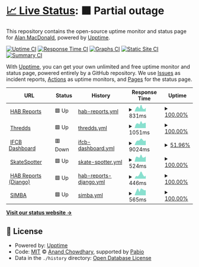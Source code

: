 # [📈 Live Status](https://alanmacdonald1.github.io/uptime): <!--live status--> **🟧 Partial outage**

This repository contains the open-source uptime monitor and status page for [Alan MacDonald](https://alanmacdonald1.github.io/uptime), powered by [Upptime](https://github.com/upptime/upptime).

[![Uptime CI](https://github.com/alanmacdonald1/uptime/workflows/Uptime%20CI/badge.svg)](https://github.com/alanmacdonald1/uptime/actions?query=workflow%3A%22Uptime+CI%22)
[![Response Time CI](https://github.com/alanmacdonald1/uptime/workflows/Response%20Time%20CI/badge.svg)](https://github.com/alanmacdonald1/uptime/actions?query=workflow%3A%22Response+Time+CI%22)
[![Graphs CI](https://github.com/alanmacdonald1/uptime/workflows/Graphs%20CI/badge.svg)](https://github.com/alanmacdonald1/uptime/actions?query=workflow%3A%22Graphs+CI%22)
[![Static Site CI](https://github.com/alanmacdonald1/uptime/workflows/Static%20Site%20CI/badge.svg)](https://github.com/alanmacdonald1/uptime/actions?query=workflow%3A%22Static+Site+CI%22)
[![Summary CI](https://github.com/alanmacdonald1/uptime/workflows/Summary%20CI/badge.svg)](https://github.com/alanmacdonald1/uptime/actions?query=workflow%3A%22Summary+CI%22)

With [Upptime](https://upptime.js.org), you can get your own unlimited and free uptime monitor and status page, powered entirely by a GitHub repository. We use [Issues](https://github.com/alanmacdonald1/uptime/issues) as incident reports, [Actions](https://github.com/alanmacdonald1/uptime/actions) as uptime monitors, and [Pages](https://alanmacdonald1.github.io/uptime) for the status page.

<!--start: status pages-->
<!-- This summary is generated by Upptime (https://github.com/upptime/upptime) -->
<!-- Do not edit this manually, your changes will be overwritten -->
<!-- prettier-ignore -->
| URL | Status | History | Response Time | Uptime |
| --- | ------ | ------- | ------------- | ------ |
| <img alt="" src="https://icons.duckduckgo.com/ip3/www.habreports.org.ico" height="13"> [HAB Reports](https://www.habreports.org/) | 🟩 Up | [hab-reports.yml](https://github.com/alanmacdonald1/uptime/commits/HEAD/history/hab-reports.yml) | <details><summary><img alt="Response time graph" src="./graphs/hab-reports/response-time-week.png" height="20"> 831ms</summary><br><a href="https://alanmacdonald1.github.io/uptime/history/hab-reports"><img alt="Response time 810" src="https://img.shields.io/endpoint?url=https%3A%2F%2Fraw.githubusercontent.com%2Falanmacdonald1%2Fuptime%2FHEAD%2Fapi%2Fhab-reports%2Fresponse-time.json"></a><br><a href="https://alanmacdonald1.github.io/uptime/history/hab-reports"><img alt="24-hour response time 762" src="https://img.shields.io/endpoint?url=https%3A%2F%2Fraw.githubusercontent.com%2Falanmacdonald1%2Fuptime%2FHEAD%2Fapi%2Fhab-reports%2Fresponse-time-day.json"></a><br><a href="https://alanmacdonald1.github.io/uptime/history/hab-reports"><img alt="7-day response time 831" src="https://img.shields.io/endpoint?url=https%3A%2F%2Fraw.githubusercontent.com%2Falanmacdonald1%2Fuptime%2FHEAD%2Fapi%2Fhab-reports%2Fresponse-time-week.json"></a><br><a href="https://alanmacdonald1.github.io/uptime/history/hab-reports"><img alt="30-day response time 833" src="https://img.shields.io/endpoint?url=https%3A%2F%2Fraw.githubusercontent.com%2Falanmacdonald1%2Fuptime%2FHEAD%2Fapi%2Fhab-reports%2Fresponse-time-month.json"></a><br><a href="https://alanmacdonald1.github.io/uptime/history/hab-reports"><img alt="1-year response time 810" src="https://img.shields.io/endpoint?url=https%3A%2F%2Fraw.githubusercontent.com%2Falanmacdonald1%2Fuptime%2FHEAD%2Fapi%2Fhab-reports%2Fresponse-time-year.json"></a></details> | <details><summary><a href="https://alanmacdonald1.github.io/uptime/history/hab-reports">100.00%</a></summary><a href="https://alanmacdonald1.github.io/uptime/history/hab-reports"><img alt="All-time uptime 100.00%" src="https://img.shields.io/endpoint?url=https%3A%2F%2Fraw.githubusercontent.com%2Falanmacdonald1%2Fuptime%2FHEAD%2Fapi%2Fhab-reports%2Fuptime.json"></a><br><a href="https://alanmacdonald1.github.io/uptime/history/hab-reports"><img alt="24-hour uptime 100.00%" src="https://img.shields.io/endpoint?url=https%3A%2F%2Fraw.githubusercontent.com%2Falanmacdonald1%2Fuptime%2FHEAD%2Fapi%2Fhab-reports%2Fuptime-day.json"></a><br><a href="https://alanmacdonald1.github.io/uptime/history/hab-reports"><img alt="7-day uptime 100.00%" src="https://img.shields.io/endpoint?url=https%3A%2F%2Fraw.githubusercontent.com%2Falanmacdonald1%2Fuptime%2FHEAD%2Fapi%2Fhab-reports%2Fuptime-week.json"></a><br><a href="https://alanmacdonald1.github.io/uptime/history/hab-reports"><img alt="30-day uptime 100.00%" src="https://img.shields.io/endpoint?url=https%3A%2F%2Fraw.githubusercontent.com%2Falanmacdonald1%2Fuptime%2FHEAD%2Fapi%2Fhab-reports%2Fuptime-month.json"></a><br><a href="https://alanmacdonald1.github.io/uptime/history/hab-reports"><img alt="1-year uptime 100.00%" src="https://img.shields.io/endpoint?url=https%3A%2F%2Fraw.githubusercontent.com%2Falanmacdonald1%2Fuptime%2FHEAD%2Fapi%2Fhab-reports%2Fuptime-year.json"></a></details>
| <img alt="" src="https://icons.duckduckgo.com/ip3/thredds.sams.ac.uk.ico" height="13"> [Thredds](https://thredds.sams.ac.uk/) | 🟩 Up | [thredds.yml](https://github.com/alanmacdonald1/uptime/commits/HEAD/history/thredds.yml) | <details><summary><img alt="Response time graph" src="./graphs/thredds/response-time-week.png" height="20"> 1051ms</summary><br><a href="https://alanmacdonald1.github.io/uptime/history/thredds"><img alt="Response time 1196" src="https://img.shields.io/endpoint?url=https%3A%2F%2Fraw.githubusercontent.com%2Falanmacdonald1%2Fuptime%2FHEAD%2Fapi%2Fthredds%2Fresponse-time.json"></a><br><a href="https://alanmacdonald1.github.io/uptime/history/thredds"><img alt="24-hour response time 1130" src="https://img.shields.io/endpoint?url=https%3A%2F%2Fraw.githubusercontent.com%2Falanmacdonald1%2Fuptime%2FHEAD%2Fapi%2Fthredds%2Fresponse-time-day.json"></a><br><a href="https://alanmacdonald1.github.io/uptime/history/thredds"><img alt="7-day response time 1051" src="https://img.shields.io/endpoint?url=https%3A%2F%2Fraw.githubusercontent.com%2Falanmacdonald1%2Fuptime%2FHEAD%2Fapi%2Fthredds%2Fresponse-time-week.json"></a><br><a href="https://alanmacdonald1.github.io/uptime/history/thredds"><img alt="30-day response time 1240" src="https://img.shields.io/endpoint?url=https%3A%2F%2Fraw.githubusercontent.com%2Falanmacdonald1%2Fuptime%2FHEAD%2Fapi%2Fthredds%2Fresponse-time-month.json"></a><br><a href="https://alanmacdonald1.github.io/uptime/history/thredds"><img alt="1-year response time 1196" src="https://img.shields.io/endpoint?url=https%3A%2F%2Fraw.githubusercontent.com%2Falanmacdonald1%2Fuptime%2FHEAD%2Fapi%2Fthredds%2Fresponse-time-year.json"></a></details> | <details><summary><a href="https://alanmacdonald1.github.io/uptime/history/thredds">100.00%</a></summary><a href="https://alanmacdonald1.github.io/uptime/history/thredds"><img alt="All-time uptime 99.04%" src="https://img.shields.io/endpoint?url=https%3A%2F%2Fraw.githubusercontent.com%2Falanmacdonald1%2Fuptime%2FHEAD%2Fapi%2Fthredds%2Fuptime.json"></a><br><a href="https://alanmacdonald1.github.io/uptime/history/thredds"><img alt="24-hour uptime 100.00%" src="https://img.shields.io/endpoint?url=https%3A%2F%2Fraw.githubusercontent.com%2Falanmacdonald1%2Fuptime%2FHEAD%2Fapi%2Fthredds%2Fuptime-day.json"></a><br><a href="https://alanmacdonald1.github.io/uptime/history/thredds"><img alt="7-day uptime 100.00%" src="https://img.shields.io/endpoint?url=https%3A%2F%2Fraw.githubusercontent.com%2Falanmacdonald1%2Fuptime%2FHEAD%2Fapi%2Fthredds%2Fuptime-week.json"></a><br><a href="https://alanmacdonald1.github.io/uptime/history/thredds"><img alt="30-day uptime 98.98%" src="https://img.shields.io/endpoint?url=https%3A%2F%2Fraw.githubusercontent.com%2Falanmacdonald1%2Fuptime%2FHEAD%2Fapi%2Fthredds%2Fuptime-month.json"></a><br><a href="https://alanmacdonald1.github.io/uptime/history/thredds"><img alt="1-year uptime 99.04%" src="https://img.shields.io/endpoint?url=https%3A%2F%2Fraw.githubusercontent.com%2Falanmacdonald1%2Fuptime%2FHEAD%2Fapi%2Fthredds%2Fuptime-year.json"></a></details>
| <img alt="" src="https://icons.duckduckgo.com/ip3/ifcb-data.sams.ac.uk.ico" height="13"> [IFCB Dashboard](https://ifcb-data.sams.ac.uk/) | 🟥 Down | [ifcb-dashboard.yml](https://github.com/alanmacdonald1/uptime/commits/HEAD/history/ifcb-dashboard.yml) | <details><summary><img alt="Response time graph" src="./graphs/ifcb-dashboard/response-time-week.png" height="20"> 9024ms</summary><br><a href="https://alanmacdonald1.github.io/uptime/history/ifcb-dashboard"><img alt="Response time 8255" src="https://img.shields.io/endpoint?url=https%3A%2F%2Fraw.githubusercontent.com%2Falanmacdonald1%2Fuptime%2FHEAD%2Fapi%2Fifcb-dashboard%2Fresponse-time.json"></a><br><a href="https://alanmacdonald1.github.io/uptime/history/ifcb-dashboard"><img alt="24-hour response time 8539" src="https://img.shields.io/endpoint?url=https%3A%2F%2Fraw.githubusercontent.com%2Falanmacdonald1%2Fuptime%2FHEAD%2Fapi%2Fifcb-dashboard%2Fresponse-time-day.json"></a><br><a href="https://alanmacdonald1.github.io/uptime/history/ifcb-dashboard"><img alt="7-day response time 9024" src="https://img.shields.io/endpoint?url=https%3A%2F%2Fraw.githubusercontent.com%2Falanmacdonald1%2Fuptime%2FHEAD%2Fapi%2Fifcb-dashboard%2Fresponse-time-week.json"></a><br><a href="https://alanmacdonald1.github.io/uptime/history/ifcb-dashboard"><img alt="30-day response time 8318" src="https://img.shields.io/endpoint?url=https%3A%2F%2Fraw.githubusercontent.com%2Falanmacdonald1%2Fuptime%2FHEAD%2Fapi%2Fifcb-dashboard%2Fresponse-time-month.json"></a><br><a href="https://alanmacdonald1.github.io/uptime/history/ifcb-dashboard"><img alt="1-year response time 8255" src="https://img.shields.io/endpoint?url=https%3A%2F%2Fraw.githubusercontent.com%2Falanmacdonald1%2Fuptime%2FHEAD%2Fapi%2Fifcb-dashboard%2Fresponse-time-year.json"></a></details> | <details><summary><a href="https://alanmacdonald1.github.io/uptime/history/ifcb-dashboard">51.96%</a></summary><a href="https://alanmacdonald1.github.io/uptime/history/ifcb-dashboard"><img alt="All-time uptime 89.16%" src="https://img.shields.io/endpoint?url=https%3A%2F%2Fraw.githubusercontent.com%2Falanmacdonald1%2Fuptime%2FHEAD%2Fapi%2Fifcb-dashboard%2Fuptime.json"></a><br><a href="https://alanmacdonald1.github.io/uptime/history/ifcb-dashboard"><img alt="24-hour uptime 99.99%" src="https://img.shields.io/endpoint?url=https%3A%2F%2Fraw.githubusercontent.com%2Falanmacdonald1%2Fuptime%2FHEAD%2Fapi%2Fifcb-dashboard%2Fuptime-day.json"></a><br><a href="https://alanmacdonald1.github.io/uptime/history/ifcb-dashboard"><img alt="7-day uptime 51.96%" src="https://img.shields.io/endpoint?url=https%3A%2F%2Fraw.githubusercontent.com%2Falanmacdonald1%2Fuptime%2FHEAD%2Fapi%2Fifcb-dashboard%2Fuptime-week.json"></a><br><a href="https://alanmacdonald1.github.io/uptime/history/ifcb-dashboard"><img alt="30-day uptime 88.08%" src="https://img.shields.io/endpoint?url=https%3A%2F%2Fraw.githubusercontent.com%2Falanmacdonald1%2Fuptime%2FHEAD%2Fapi%2Fifcb-dashboard%2Fuptime-month.json"></a><br><a href="https://alanmacdonald1.github.io/uptime/history/ifcb-dashboard"><img alt="1-year uptime 89.16%" src="https://img.shields.io/endpoint?url=https%3A%2F%2Fraw.githubusercontent.com%2Falanmacdonald1%2Fuptime%2FHEAD%2Fapi%2Fifcb-dashboard%2Fuptime-year.json"></a></details>
| <img alt="" src="https://icons.duckduckgo.com/ip3/skatespotter.sams.ac.uk.ico" height="13"> [SkateSpotter](https://skatespotter.sams.ac.uk/) | 🟩 Up | [skate-spotter.yml](https://github.com/alanmacdonald1/uptime/commits/HEAD/history/skate-spotter.yml) | <details><summary><img alt="Response time graph" src="./graphs/skate-spotter/response-time-week.png" height="20"> 524ms</summary><br><a href="https://alanmacdonald1.github.io/uptime/history/skate-spotter"><img alt="Response time 535" src="https://img.shields.io/endpoint?url=https%3A%2F%2Fraw.githubusercontent.com%2Falanmacdonald1%2Fuptime%2FHEAD%2Fapi%2Fskate-spotter%2Fresponse-time.json"></a><br><a href="https://alanmacdonald1.github.io/uptime/history/skate-spotter"><img alt="24-hour response time 550" src="https://img.shields.io/endpoint?url=https%3A%2F%2Fraw.githubusercontent.com%2Falanmacdonald1%2Fuptime%2FHEAD%2Fapi%2Fskate-spotter%2Fresponse-time-day.json"></a><br><a href="https://alanmacdonald1.github.io/uptime/history/skate-spotter"><img alt="7-day response time 524" src="https://img.shields.io/endpoint?url=https%3A%2F%2Fraw.githubusercontent.com%2Falanmacdonald1%2Fuptime%2FHEAD%2Fapi%2Fskate-spotter%2Fresponse-time-week.json"></a><br><a href="https://alanmacdonald1.github.io/uptime/history/skate-spotter"><img alt="30-day response time 540" src="https://img.shields.io/endpoint?url=https%3A%2F%2Fraw.githubusercontent.com%2Falanmacdonald1%2Fuptime%2FHEAD%2Fapi%2Fskate-spotter%2Fresponse-time-month.json"></a><br><a href="https://alanmacdonald1.github.io/uptime/history/skate-spotter"><img alt="1-year response time 535" src="https://img.shields.io/endpoint?url=https%3A%2F%2Fraw.githubusercontent.com%2Falanmacdonald1%2Fuptime%2FHEAD%2Fapi%2Fskate-spotter%2Fresponse-time-year.json"></a></details> | <details><summary><a href="https://alanmacdonald1.github.io/uptime/history/skate-spotter">100.00%</a></summary><a href="https://alanmacdonald1.github.io/uptime/history/skate-spotter"><img alt="All-time uptime 100.00%" src="https://img.shields.io/endpoint?url=https%3A%2F%2Fraw.githubusercontent.com%2Falanmacdonald1%2Fuptime%2FHEAD%2Fapi%2Fskate-spotter%2Fuptime.json"></a><br><a href="https://alanmacdonald1.github.io/uptime/history/skate-spotter"><img alt="24-hour uptime 100.00%" src="https://img.shields.io/endpoint?url=https%3A%2F%2Fraw.githubusercontent.com%2Falanmacdonald1%2Fuptime%2FHEAD%2Fapi%2Fskate-spotter%2Fuptime-day.json"></a><br><a href="https://alanmacdonald1.github.io/uptime/history/skate-spotter"><img alt="7-day uptime 100.00%" src="https://img.shields.io/endpoint?url=https%3A%2F%2Fraw.githubusercontent.com%2Falanmacdonald1%2Fuptime%2FHEAD%2Fapi%2Fskate-spotter%2Fuptime-week.json"></a><br><a href="https://alanmacdonald1.github.io/uptime/history/skate-spotter"><img alt="30-day uptime 100.00%" src="https://img.shields.io/endpoint?url=https%3A%2F%2Fraw.githubusercontent.com%2Falanmacdonald1%2Fuptime%2FHEAD%2Fapi%2Fskate-spotter%2Fuptime-month.json"></a><br><a href="https://alanmacdonald1.github.io/uptime/history/skate-spotter"><img alt="1-year uptime 100.00%" src="https://img.shields.io/endpoint?url=https%3A%2F%2Fraw.githubusercontent.com%2Falanmacdonald1%2Fuptime%2FHEAD%2Fapi%2Fskate-spotter%2Fuptime-year.json"></a></details>
| <img alt="" src="https://icons.duckduckgo.com/ip3/www.habreports.org.ico" height="13"> [HAB Reports (Django)](https://www.habreports.org/habappusers/info/) | 🟩 Up | [hab-reports-django.yml](https://github.com/alanmacdonald1/uptime/commits/HEAD/history/hab-reports-django.yml) | <details><summary><img alt="Response time graph" src="./graphs/hab-reports-django/response-time-week.png" height="20"> 446ms</summary><br><a href="https://alanmacdonald1.github.io/uptime/history/hab-reports-django"><img alt="Response time 363" src="https://img.shields.io/endpoint?url=https%3A%2F%2Fraw.githubusercontent.com%2Falanmacdonald1%2Fuptime%2FHEAD%2Fapi%2Fhab-reports-django%2Fresponse-time.json"></a><br><a href="https://alanmacdonald1.github.io/uptime/history/hab-reports-django"><img alt="24-hour response time 350" src="https://img.shields.io/endpoint?url=https%3A%2F%2Fraw.githubusercontent.com%2Falanmacdonald1%2Fuptime%2FHEAD%2Fapi%2Fhab-reports-django%2Fresponse-time-day.json"></a><br><a href="https://alanmacdonald1.github.io/uptime/history/hab-reports-django"><img alt="7-day response time 446" src="https://img.shields.io/endpoint?url=https%3A%2F%2Fraw.githubusercontent.com%2Falanmacdonald1%2Fuptime%2FHEAD%2Fapi%2Fhab-reports-django%2Fresponse-time-week.json"></a><br><a href="https://alanmacdonald1.github.io/uptime/history/hab-reports-django"><img alt="30-day response time 369" src="https://img.shields.io/endpoint?url=https%3A%2F%2Fraw.githubusercontent.com%2Falanmacdonald1%2Fuptime%2FHEAD%2Fapi%2Fhab-reports-django%2Fresponse-time-month.json"></a><br><a href="https://alanmacdonald1.github.io/uptime/history/hab-reports-django"><img alt="1-year response time 363" src="https://img.shields.io/endpoint?url=https%3A%2F%2Fraw.githubusercontent.com%2Falanmacdonald1%2Fuptime%2FHEAD%2Fapi%2Fhab-reports-django%2Fresponse-time-year.json"></a></details> | <details><summary><a href="https://alanmacdonald1.github.io/uptime/history/hab-reports-django">100.00%</a></summary><a href="https://alanmacdonald1.github.io/uptime/history/hab-reports-django"><img alt="All-time uptime 100.00%" src="https://img.shields.io/endpoint?url=https%3A%2F%2Fraw.githubusercontent.com%2Falanmacdonald1%2Fuptime%2FHEAD%2Fapi%2Fhab-reports-django%2Fuptime.json"></a><br><a href="https://alanmacdonald1.github.io/uptime/history/hab-reports-django"><img alt="24-hour uptime 100.00%" src="https://img.shields.io/endpoint?url=https%3A%2F%2Fraw.githubusercontent.com%2Falanmacdonald1%2Fuptime%2FHEAD%2Fapi%2Fhab-reports-django%2Fuptime-day.json"></a><br><a href="https://alanmacdonald1.github.io/uptime/history/hab-reports-django"><img alt="7-day uptime 100.00%" src="https://img.shields.io/endpoint?url=https%3A%2F%2Fraw.githubusercontent.com%2Falanmacdonald1%2Fuptime%2FHEAD%2Fapi%2Fhab-reports-django%2Fuptime-week.json"></a><br><a href="https://alanmacdonald1.github.io/uptime/history/hab-reports-django"><img alt="30-day uptime 100.00%" src="https://img.shields.io/endpoint?url=https%3A%2F%2Fraw.githubusercontent.com%2Falanmacdonald1%2Fuptime%2FHEAD%2Fapi%2Fhab-reports-django%2Fuptime-month.json"></a><br><a href="https://alanmacdonald1.github.io/uptime/history/hab-reports-django"><img alt="1-year uptime 100.00%" src="https://img.shields.io/endpoint?url=https%3A%2F%2Fraw.githubusercontent.com%2Falanmacdonald1%2Fuptime%2FHEAD%2Fapi%2Fhab-reports-django%2Fuptime-year.json"></a></details>
| <img alt="" src="https://icons.duckduckgo.com/ip3/simba.sams-enterprise.com.ico" height="13"> [SIMBA](https://simba.sams-enterprise.com) | 🟩 Up | [simba.yml](https://github.com/alanmacdonald1/uptime/commits/HEAD/history/simba.yml) | <details><summary><img alt="Response time graph" src="./graphs/simba/response-time-week.png" height="20"> 565ms</summary><br><a href="https://alanmacdonald1.github.io/uptime/history/simba"><img alt="Response time 558" src="https://img.shields.io/endpoint?url=https%3A%2F%2Fraw.githubusercontent.com%2Falanmacdonald1%2Fuptime%2FHEAD%2Fapi%2Fsimba%2Fresponse-time.json"></a><br><a href="https://alanmacdonald1.github.io/uptime/history/simba"><img alt="24-hour response time 543" src="https://img.shields.io/endpoint?url=https%3A%2F%2Fraw.githubusercontent.com%2Falanmacdonald1%2Fuptime%2FHEAD%2Fapi%2Fsimba%2Fresponse-time-day.json"></a><br><a href="https://alanmacdonald1.github.io/uptime/history/simba"><img alt="7-day response time 565" src="https://img.shields.io/endpoint?url=https%3A%2F%2Fraw.githubusercontent.com%2Falanmacdonald1%2Fuptime%2FHEAD%2Fapi%2Fsimba%2Fresponse-time-week.json"></a><br><a href="https://alanmacdonald1.github.io/uptime/history/simba"><img alt="30-day response time 560" src="https://img.shields.io/endpoint?url=https%3A%2F%2Fraw.githubusercontent.com%2Falanmacdonald1%2Fuptime%2FHEAD%2Fapi%2Fsimba%2Fresponse-time-month.json"></a><br><a href="https://alanmacdonald1.github.io/uptime/history/simba"><img alt="1-year response time 558" src="https://img.shields.io/endpoint?url=https%3A%2F%2Fraw.githubusercontent.com%2Falanmacdonald1%2Fuptime%2FHEAD%2Fapi%2Fsimba%2Fresponse-time-year.json"></a></details> | <details><summary><a href="https://alanmacdonald1.github.io/uptime/history/simba">100.00%</a></summary><a href="https://alanmacdonald1.github.io/uptime/history/simba"><img alt="All-time uptime 51.29%" src="https://img.shields.io/endpoint?url=https%3A%2F%2Fraw.githubusercontent.com%2Falanmacdonald1%2Fuptime%2FHEAD%2Fapi%2Fsimba%2Fuptime.json"></a><br><a href="https://alanmacdonald1.github.io/uptime/history/simba"><img alt="24-hour uptime 100.00%" src="https://img.shields.io/endpoint?url=https%3A%2F%2Fraw.githubusercontent.com%2Falanmacdonald1%2Fuptime%2FHEAD%2Fapi%2Fsimba%2Fuptime-day.json"></a><br><a href="https://alanmacdonald1.github.io/uptime/history/simba"><img alt="7-day uptime 100.00%" src="https://img.shields.io/endpoint?url=https%3A%2F%2Fraw.githubusercontent.com%2Falanmacdonald1%2Fuptime%2FHEAD%2Fapi%2Fsimba%2Fuptime-week.json"></a><br><a href="https://alanmacdonald1.github.io/uptime/history/simba"><img alt="30-day uptime 53.49%" src="https://img.shields.io/endpoint?url=https%3A%2F%2Fraw.githubusercontent.com%2Falanmacdonald1%2Fuptime%2FHEAD%2Fapi%2Fsimba%2Fuptime-month.json"></a><br><a href="https://alanmacdonald1.github.io/uptime/history/simba"><img alt="1-year uptime 51.29%" src="https://img.shields.io/endpoint?url=https%3A%2F%2Fraw.githubusercontent.com%2Falanmacdonald1%2Fuptime%2FHEAD%2Fapi%2Fsimba%2Fuptime-year.json"></a></details>

<!--end: status pages-->

[**Visit our status website →**](https://alanmacdonald1.github.io/uptime)

## 📄 License

- Powered by: [Upptime](https://github.com/upptime/upptime)
- Code: [MIT](./LICENSE) © [Anand Chowdhary](https://anandchowdhary.com), supported by [Pabio](https://pabio.com)
- Data in the `./history` directory: [Open Database License](https://opendatacommons.org/licenses/odbl/1-0/)
